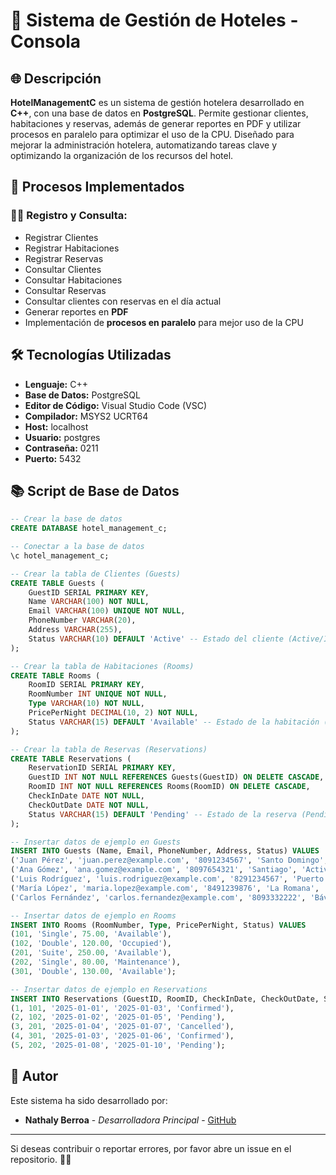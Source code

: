 # 🏨 Sistema de Gestión de Hoteles - Consola

## 🌐 Descripción

**HotelManagementC** es un sistema de gestión hotelera desarrollado en **C++**, con una base de datos en **PostgreSQL**. Permite gestionar clientes, habitaciones y reservas, además de generar reportes en PDF y utilizar procesos en paralelo para optimizar el uso de la CPU. Diseñado para mejorar la administración hotelera, automatizando tareas clave y optimizando la organización de los recursos del hotel.

## 🔄 Procesos Implementados

### 👨‍🏫 Registro y Consulta:
- Registrar Clientes
- Registrar Habitaciones
- Registrar Reservas
- Consultar Clientes
- Consultar Habitaciones
- Consultar Reservas
- Consultar clientes con reservas en el día actual
- Generar reportes en **PDF**
- Implementación de **procesos en paralelo** para mejor uso de la CPU

## 🛠 Tecnologías Utilizadas

- **Lenguaje:** C++
- **Base de Datos:** PostgreSQL
- **Editor de Código:** Visual Studio Code (VSC)
- **Compilador:** MSYS2 UCRT64
- **Host:** localhost
- **Usuario:** postgres
- **Contraseña:** 0211
- **Puerto:** 5432

## 📚 Script de Base de Datos

```sql
-- Crear la base de datos
CREATE DATABASE hotel_management_c;

-- Conectar a la base de datos
\c hotel_management_c;

-- Crear la tabla de Clientes (Guests)
CREATE TABLE Guests (
    GuestID SERIAL PRIMARY KEY,
    Name VARCHAR(100) NOT NULL,
    Email VARCHAR(100) UNIQUE NOT NULL,
    PhoneNumber VARCHAR(20),
    Address VARCHAR(255),
    Status VARCHAR(10) DEFAULT 'Active' -- Estado del cliente (Active/Inactive)
);

-- Crear la tabla de Habitaciones (Rooms)
CREATE TABLE Rooms (
    RoomID SERIAL PRIMARY KEY,
    RoomNumber INT UNIQUE NOT NULL,
    Type VARCHAR(10) NOT NULL,
    PricePerNight DECIMAL(10, 2) NOT NULL,
    Status VARCHAR(15) DEFAULT 'Available' -- Estado de la habitación (Available/Occupied/Maintenance)
);

-- Crear la tabla de Reservas (Reservations)
CREATE TABLE Reservations (
    ReservationID SERIAL PRIMARY KEY,
    GuestID INT NOT NULL REFERENCES Guests(GuestID) ON DELETE CASCADE,
    RoomID INT NOT NULL REFERENCES Rooms(RoomID) ON DELETE CASCADE,
    CheckInDate DATE NOT NULL,
    CheckOutDate DATE NOT NULL,
    Status VARCHAR(15) DEFAULT 'Pending' -- Estado de la reserva (Pending/Confirmed/Cancelled)
);

-- Insertar datos de ejemplo en Guests
INSERT INTO Guests (Name, Email, PhoneNumber, Address, Status) VALUES
('Juan Pérez', 'juan.perez@example.com', '8091234567', 'Santo Domingo', 'Active'),
('Ana Gómez', 'ana.gomez@example.com', '8097654321', 'Santiago', 'Active'),
('Luis Rodríguez', 'luis.rodriguez@example.com', '8291234567', 'Puerto Plata', 'Inactive'),
('María López', 'maria.lopez@example.com', '8491239876', 'La Romana', 'Active'),
('Carlos Fernández', 'carlos.fernandez@example.com', '8093332222', 'Bávaro', 'Inactive');

-- Insertar datos de ejemplo en Rooms
INSERT INTO Rooms (RoomNumber, Type, PricePerNight, Status) VALUES
(101, 'Single', 75.00, 'Available'),
(102, 'Double', 120.00, 'Occupied'),
(201, 'Suite', 250.00, 'Available'),
(202, 'Single', 80.00, 'Maintenance'),
(301, 'Double', 130.00, 'Available');

-- Insertar datos de ejemplo en Reservations
INSERT INTO Reservations (GuestID, RoomID, CheckInDate, CheckOutDate, Status) VALUES
(1, 101, '2025-01-01', '2025-01-03', 'Confirmed'),
(2, 102, '2025-01-02', '2025-01-05', 'Pending'),
(3, 201, '2025-01-04', '2025-01-07', 'Cancelled'),
(4, 301, '2025-01-03', '2025-01-06', 'Confirmed'),
(5, 202, '2025-01-08', '2025-01-10', 'Pending');
```

## 💼 Autor

Este sistema ha sido desarrollado por:

- **Nathaly Berroa** - *Desarrolladora Principal* - [GitHub](https://github.com/nmbf02)

---

Si deseas contribuir o reportar errores, por favor abre un issue en el repositorio.
🚀✨
